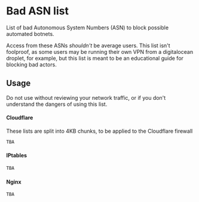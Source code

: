 # Bad ASN list

List of bad Autonomous System Numbers (ASN) to block possible automated botnets.

Access from these ASNs _shouldn't_ be average users. This list isn't foolproof, as some users may be running their own VPN from a digitalocean droplet, for example, but this list is meant to be an educational guide for blocking bad actors.

## Usage

Do not use without reviewing your network traffic, or if you don't understand the dangers of using this list.

#### Cloudflare

These lists are split into 4KB chunks, to be applied to the Cloudflare firewall

```bash
TBA
```

#### IPtables

```bash
TBA
```

#### Nginx

```bash
TBA
```
